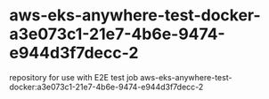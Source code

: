 # aws-eks-anywhere-test-docker-a3e073c1-21e7-4b6e-9474-e944d3f7decc-2
repository for use with E2E test job aws-eks-anywhere-test-docker:a3e073c1-21e7-4b6e-9474-e944d3f7decc-2
